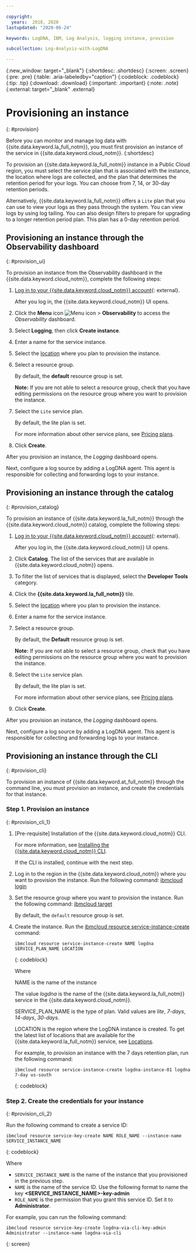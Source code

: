 ```yaml
---

copyright:
  years:  2018, 2020
lastupdated: "2020-06-24"

keywords: LogDNA, IBM, Log Analysis, logging instance, provision

subcollection: Log-Analysis-with-LogDNA

---
```


{:new_window: target="_blank"}
{:shortdesc: .shortdesc}
{:screen: .screen}
{:pre: .pre}
{:table: .aria-labeledby="caption"}
{:codeblock: .codeblock}
{:tip: .tip}
{:download: .download}
{:important: .important}
{:note: .note}
{:external: target="_blank" .external}

# Provisioning an instance
{: #provision}

Before you can monitor and manage log data with {{site.data.keyword.la_full_notm}}, you must first provision an instance of the service in {{site.data.keyword.cloud_notm}}.
{:shortdesc}

To provision an {{site.data.keyword.la_full_notm}} instance in a Public Cloud region, you must select the service plan that is associated with the instance, the location where  logs are collected, and the plan that determines the retention period for your logs. You can choose from 7, 14, or 30-day retention periods.

Alternatively, {{site.data.keyword.la_full_notm}} offers a `Lite` plan that you can use to view your logs as they pass through the system. You can view logs by using log tailing. You can also design filters to prepare for upgrading to a longer retention period plan. This plan has a 0-day retention period.


## Provisioning an instance through the Observability dashboard
{: #provision_ui}

To provision an instance from the Observability dashboard in the {{site.data.keyword.cloud_notm}}, complete the following steps:

1. [Log in to your {{site.data.keyword.cloud_notm}} account](https://cloud.ibm.com/login){: external}.

	After you log in, the {{site.data.keyword.cloud_notm}} UI opens.

2. Click the **Menu** icon ![Menu icon](../../icons/icon_hamburger.svg) &gt; **Observability** to access the *Observability* dashboard.

3. Select **Logging**, then click **Create instance**. 

4. Enter a name for the service instance.

5. Select the [location](/docs/Log-Analysis-with-LogDNA?topic=Log-Analysis-with-LogDNA-regions) where you plan to provision the instance. 

6. Select a resource group. 

    By default, the **default** resource group is set.

    **Note:** If you are not able to select a resource group, check that you have editing permissions on the resource group where you want to provision the instance.

7. Select the `Lite` service plan. 

    By default, the lite plan is set.

    For more information about other service plans, see [Pricing plans](/docs/Log-Analysis-with-LogDNA?topic=Log-Analysis-with-LogDNA-service_plans).

8. Click **Create**.

After you provision an instance, the *Logging* dashboard opens. 

Next, configure a log source by adding a LogDNA agent. This agent is responsible for collecting and forwarding logs to your instance. 



## Provisioning an instance through the catalog
{: #provision_catalog}

To provision an instance of {{site.data.keyword.la_full_notm}} through the {{site.data.keyword.cloud_notm}} catalog, complete the following steps:

1. [Log in to your {{site.data.keyword.cloud_notm}} account](https://cloud.ibm.com/login){: external}.

	After you log in, the {{site.data.keyword.cloud_notm}} UI opens.

2. Click **Catalog**. The list of the services that are available in {{site.data.keyword.cloud_notm}} opens.

3. To filter the list of services that is displayed, select the **Developer Tools** category.

4. Click the **{{site.data.keyword.la_full_notm}}** tile. 

5. Select the [location](/docs/Log-Analysis-with-LogDNA?topic=Log-Analysis-with-LogDNA-regions) where you plan to provision the instance. 

6. Enter a name for the service instance.

7. Select a resource group. 

    By default, the **Default** resource group is set.

    **Note:** If you are not able to select a resource group, check that you have editing permissions on the resource group where you want to provision the instance.

8. Select the `Lite` service plan. 

    By default, the lite plan is set.

    For more information about other service plans, see [Pricing plans](/docs/Log-Analysis-with-LogDNA?topic=Log-Analysis-with-LogDNA-service_plans).

9. Click **Create**.

After you provision an instance, the *Logging* dashboard opens. 

Next, configure a log source by adding a LogDNA agent. This agent is responsible for collecting and forwarding logs to your instance. 



## Provisioning an instance through the CLI
{: #provision_cli}

To provision an instance of {{site.data.keyword.at_full_notm}} through the command line, you must provision an instance, and create the credentials for that instance.

### Step 1. Provision an instance
{: #provision_cli_1}

1. [Pre-requisite] Installation of the {{site.data.keyword.cloud_notm}} CLI.

   For more information, see [Installing the {{site.data.keyword.cloud_notm}} CLI](/docs/cli?topic=cli-install-ibmcloud-cli).

   If the CLI is installed, continue with the next step.

2. Log in to the region in the {{site.data.keyword.cloud_notm}} where you want to provision the instance. Run the following command: [ibmcloud login](/docs/cli?topic=cli-ibmcloud_cli#ibmcloud_login)

3. Set the resource group where you want to provision the instance. Run the following command: [ibmcloud target](/docs/cli?topic=cli-ibmcloud_cli#ibmcloud_target)

    By default, the `default` resource group is set.

4. Create the instance. Run the [ibmcloud resource service-instance-create](/docs/cli?topic=cli-ibmcloud_commands_resource#ibmcloud_resource_service_instance_create) command:

    ```
    ibmcloud resource service-instance-create NAME logdna SERVICE_PLAN_NAME LOCATION
    ```
    {: codeblock}

    Where

    NAME is the name of the instance

    The value *logdna* is the name of the {{site.data.keyword.la_full_notm}} service in the {{site.data.keyword.cloud_notm}}.

    SERVICE_PLAN_NAME is the type of plan. Valid values are *lite*, *7-days*, *14-days*, *30-days*.
    
    LOCATION is the region where the LogDNA instance is created. To get the latest list of locations that are available for the {{site.data.keyword.la_full_notm}} service, see [Locations](/docs/Log-Analysis-with-LogDNA?topic=Log-Analysis-with-LogDNA-regions).

    For example, to provision an instance with the 7 days retention plan, run the following command:

    ```
    ibmcloud resource service-instance-create logdna-instance-01 logdna 7-day us-south
    ```
    {: codeblock}


### Step 2. Create the credentials for your instance
{: #provision_cli_2}

Run the following command to create a service ID:

```
ibmcloud resource service-key-create NAME ROLE_NAME --instance-name SERVICE_INSTANCE_NAME
```
{: codeblock}

Where 

* `SERVICE_INSTANCE_NAME` is the name of the instance that you provisioned in the previous step.
* `NAME` is the name of the service ID. Use the following format to name the key **<SERVICE_INSTANCE_NAME>-key-admin**
* `ROLE_NAME` is the permission that you  grant this service ID. Set it to **Administrator**.

 
For example, you can run the following command:

```
ibmcloud resource service-key-create logdna-via-cli-key-admin Administrator --instance-name logdna-via-cli
```
{: screen}



